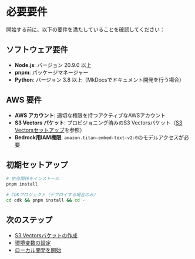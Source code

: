 # 必要要件

開始する前に、以下の要件を満たしていることを確認してください：

## ソフトウェア要件

- **Node.js**: バージョン 20.9.0 以上
- **pnpm**: パッケージマネージャー
- **Python**: バージョン 3.8 以上（MkDocsでドキュメント開発を行う場合）

## AWS 要件

- **AWS アカウント**: 適切な権限を持つアクティブなAWSアカウント
- **S3 Vectors バケット**: プロビジョニング済みのS3 Vectorsバケット（[S3 Vectorsセットアップ](s3-vectors.md)を参照）
- **Bedrock用IAM権限**: `amazon.titan-embed-text-v2:0`のモデルアクセスが必要

## 初期セットアップ

```bash
# 依存関係をインストール
pnpm install

# CDKプロジェクト（デプロイする場合のみ）
cd cdk && pnpm install && cd -
```

## 次のステップ

- [S3 Vectorsバケットの作成](s3-vectors.md)
- [環境変数の設定](environment.md)
- [ローカル開発を開始](../development/local.md)

